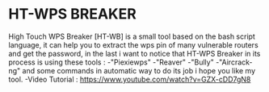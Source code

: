 # HT-WPS BREAKER
High Touch WPS Breaker [HT-WB] is a small tool based on the bash script language, it can help you to extract the wps pin of many vulnerable
routers and get the password, in the last i want to notice that HT-WPS Breaker in its process is using these tools :
-"Piexiewps"
-"Reaver"
-"Bully"
-"Aircrack-ng"
and some commands in automatic way to do its job i hope you like my tool.
-Video Tutorial : https://www.youtube.com/watch?v=GZX-cDD7gN8
